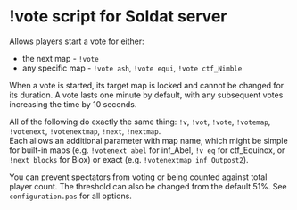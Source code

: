 # !vote script for Soldat server

Allows players start a vote for either:

* the next map - `!vote`
* any specific map - `!vote ash`, `!vote equi`, `!vote ctf_Nimble`

When a vote is started, its target map is locked and cannot be changed for its duration. A vote lasts one minute by default, with any subsequent votes increasing the time by 10 seconds.

All of the following do exactly the same thing: `!v`, `!vot`, `!vote`, `!votemap`, `!votenext`, `!votenextmap`, `!next`, `!nextmap`.  
Each allows an additional parameter with map name, which might be simple for built-in maps (e.g. `!votenext abel` for inf_Abel, `!v eq` for ctf_Equinox, or `!next blocks` for Blox) or exact (e.g. `!votenextmap inf_Outpost2`).

You can prevent spectators from voting or being counted against total player count. The threshold can also be changed from the default 51%. See `configuration.pas` for all options.

